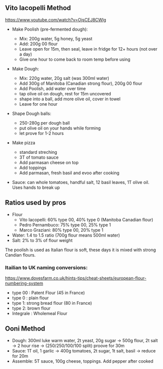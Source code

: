 ## Vito Iacopelli Method

https://www.youtube.com/watch?v=OjsCEJ8CWlg

- Make Poolish (pre-fermented dough):
  - Mix: 200g water, 5g honey, 5g yeast
  - Add: 200g 00 flour
  - Leave open for 15m, then seal, leave in fridge for 12+ hours (not over a day)
  - Give one hour to come back to room temp before using
- Make Dough:
  - Mix: 220g water, 20g salt (was 300ml water)
  - Add 300g of Manitoba (Canadian strong flour), 200g 00 flour
  - Add Poolish, add water over time
  - tap olive oil on dough, rest for 15m uncovered
  - shape into a ball, add more olive oil, cover in towel
  - Leave for one hour
- Shape Dough balls:
  - 250-280g per dough ball
  - put olive oil on your hands while forming
  - let prove for 1-2 hours
- Make pizza
  - standard streching
  - 3T of tomato sauce
  - Add parmasan cheese on top
  - Add toppings
  - Add parmasan, fresh basil and evoo after cooking

- Sauce: can whole tomatoes, handful salt, 12 basil leaves, 1T olive oil. Uses hands to break up

## Ratios used by pros

* Flour
  * Vito Iacopelli: 60% type 00, 40% type 0 (Manitoba Canadian flour)
  * Pedro Pernambuco: 75% type 00, 25% type 1
  * Marco Graziani: 80% type 00, 20% type 1
* Water: 1.4 to 1.5 ratio (700g flour means 500ml water)
* Salt: 2% to 3% of flour weight

The poolish is used as Italian flour is soft, these days it is mixed with strong Candian flours.

### Itailian to UK naming conversions:

https://www.dovesfarm.co.uk/hints-tips/cheat-sheets/european-flour-numbering-system

* type 00 : Patent Flour (45 in France)
* type 0 : plain flour
* type 1: strong bread flour (80 in France)
* type 2: brown flour
* Integrale : Wholemeal Flour

## Ooni Method

- Dough: 300ml luke warm water, 2t yeast, 20g sugar -> 500g flour, 2t salt -> 2 hour rise -> (250/250/100/100 split) proove for 30m
- Sauce: 1T oil, 1 garlic -> 400g tomatoes, 2t sugar, 1t salt, basil -> reduce for 20m
- Assemble: 5T sauce, 100g cheese, toppings. Add pepper after cooked
